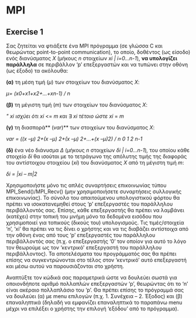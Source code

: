 # MPI 
## Exercise 1

Σας ζητείται να φτιάξετε ένα MPI πρόγραμμα (σε γλώσσα C και θεωρώντας point-to-point communication), το οποίο, δοθέντος (ως είσοδο) ενός διανύσματος *X* (μήκους *n* στοιχείων *xi | i=0…n-1*), **να υπολογίζει παράλληλα** σε περιβάλλον ‘p’ επεξεργαστών και να τυπώνει στην οθόνη (ως έξοδο) τα ακόλουθα:  

**(α)** τη μέση τιμή (*μ*) των στοιχείων του διανύσματος *X*:  

*μ= (x0+x1+x2+…+xn-1) / n* 

**(β)** τη μέγιστη τιμή (*m*) των στοιχείων του διανύσματος *X*:  

*" xi  ισχύει ότι  xi* <= *m  και*  ∃ *xi  τέτοιο ώστε  xi* = *m* 

**(γ)** τη διασπορά** (*var*)** των στοιχείων του διανύσματος *X*: 

*var = ((x –μ) 2+(x –μ) 2+(x –μ) 2+…+(x –μ)2) / n 0 1 2 n-1*

**(δ)** ένα νέο διάνυσμα *Δ* (μήκους *n* στοιχείων *δi | i=0…n-1*)*,* του οποίου κάθε στοιχείο *δi* θα ισούται με τo τετράγωνο της απόλυτης τιμής της διαφοράς του αντίστοιχου στοιχείου (*xi*) του διανύσματος *Χ* από τη μέγιστη τιμή *m*: 

*δi = |xi – m|2* 

Χρησιμοποιήστε  μόνο  τις  απλές  συναρτήσεις  επικοινωνίας  τύπου  MPI\_Send()/MPI\_Recv() (μην χρησιμοποιήσετε συναρτήσεις συλλογικής επικοινωνίας). Το σύνολο του απαιτούμενου υπολογιστικού φόρτου θα πρέπει να ισοκατανεμηθεί στους ‘p’ επεξεργαστές του παράλληλου περιβάλλοντός σας. Επίσης, κάθε επεξεργαστής θα πρέπει να λαμβάνει (κατέχει) στην τοπική του  μνήμη  μόνο  τα  δεδομένα  εισόδου  που  χρησιμοποιεί  για  τοπικούς  (δικούς  του) υπολογισμούς. Τις τιμές/στοιχεία ‘n’, ‘xi’ θα πρέπει να τις δίνει ο χρήστης και να τις διαβάζει αντίστοιχα από την οθόνη ένας από τους ‘p’ επεξεργαστές του παράλληλου περιβάλλοντός σας (π.χ.  ο  επεξεργαστής  ‘0’  τον  οποίον  για  αυτό  το  λόγο  τον  θεωρούμε  ως  τον  ‘κεντρικό' επεξεργαστή του παράλληλου περιβάλλοντος). Τα αποτελέσματα του προγράμματός σας θα πρέπει επίσης να συγκεντρώνονται στο τέλος στον ‘κεντρικό’ αυτό επεξεργαστή και μέσω αυτού να παρουσιάζονται στο χρήστη. 

Αναπτύξτε τον κώδικά σας παραμετρικά ώστε να δουλεύει σωστά για οποιονδήποτε αριθμό πολλαπλών επεξεργαστών ‘p’, θεωρώντας ότι το ‘n’ είναι ακέραιο πολλαπλάσιο του ‘p’. Θα πρέπει επίσης το πρόγραμμά σας να δουλεύει (α) με menu επιλογών (π.χ. 1. Συνέχεια – 2. Έξοδος) και (β) επαναληπτικά (δηλαδή να εμφανίζει επαναληπτικά το παραπάνω menu μέχρι να επιλέξει ο χρήστης την επιλογή ‘εξόδου’ από το πρόγραμμα). 
